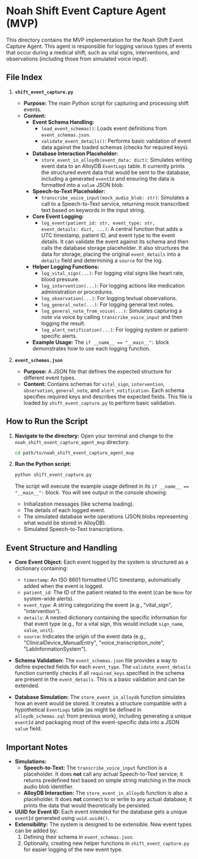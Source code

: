 # Noah Shift Event Capture Agent (MVP)

This directory contains the MVP implementation for the Noah Shift Event Capture Agent. This agent is responsible for logging various types of events that occur during a medical shift, such as vital signs, interventions, and observations (including those from simulated voice input).

## File Index

1.  **`shift_event_capture.py`**
    *   **Purpose:** The main Python script for capturing and processing shift events.
    *   **Content:**
        *   **Event Schema Handling:**
            *   `load_event_schemas()`: Loads event definitions from `event_schemas.json`.
            *   `validate_event_details()`: Performs basic validation of event data against the loaded schemas (checks for required keys).
        *   **Database Interaction Placeholder:**
            *   `store_event_in_alloydb(event_data: dict)`: Simulates writing event data to an AlloyDB `EventLogs` table. It currently prints the structured event data that would be sent to the database, including a generated `eventId` and ensuring the data is formatted into a `value` JSON blob.
        *   **Speech-to-Text Placeholder:**
            *   `transcribe_voice_input(mock_audio_blob: str)`: Simulates a call to a Speech-to-Text service, returning mock transcribed text based on keywords in the input string.
        *   **Core Event Logging:**
            *   `log_event(patient_id: str, event_type: str, event_details: dict, ...)`: A central function that adds a UTC timestamp, patient ID, and event type to the event details. It can validate the event against its schema and then calls the database storage placeholder. It also structures the data for storage, placing the original `event_details` into a `details` field and determining a `source` for the log.
        *   **Helper Logging Functions:**
            *   `log_vital_sign(...)`: For logging vital signs like heart rate, blood pressure.
            *   `log_intervention(...)`: For logging actions like medication administration or procedures.
            *   `log_observation(...)`: For logging textual observations.
            *   `log_general_note(...)`: For logging general text notes.
            *   `log_general_note_from_voice(...)`: Simulates capturing a note via voice by calling `transcribe_voice_input` and then logging the result.
            *   `log_alert_notification(...)`: For logging system or patient-specific alerts.
        *   **Example Usage:** The `if __name__ == "__main__":` block demonstrates how to use each logging function.

2.  **`event_schemas.json`**
    *   **Purpose:** A JSON file that defines the expected structure for different event types.
    *   **Content:** Contains schemas for `vital_sign`, `intervention`, `observation`, `general_note`, and `alert_notification`. Each schema specifies required keys and describes the expected fields. This file is loaded by `shift_event_capture.py` to perform basic validation.

## How to Run the Script

1.  **Navigate to the directory:**
    Open your terminal and change to the `noah_shift_event_capture_agent_mvp` directory.
    ```bash
    cd path/to/noah_shift_event_capture_agent_mvp
    ```

2.  **Run the Python script:**
    ```bash
    python shift_event_capture.py
    ```
    The script will execute the example usage defined in its `if __name__ == "__main__":` block. You will see output in the console showing:
    *   Initialization messages (like schema loading).
    *   The details of each logged event.
    *   The simulated database write operations (JSON blobs representing what would be stored in AlloyDB).
    *   Simulated Speech-to-Text transcriptions.

## Event Structure and Handling

*   **Core Event Object:** Each event logged by the system is structured as a dictionary containing:
    *   `timestamp`: An ISO 8601 formatted UTC timestamp, automatically added when the event is logged.
    *   `patient_id`: The ID of the patient related to the event (can be `None` for system-wide alerts).
    *   `event_type`: A string categorizing the event (e.g., "vital_sign", "intervention").
    *   `details`: A nested dictionary containing the specific information for that event type (e.g., for a vital sign, this would include `sign_name`, `value`, `unit`).
    *   `source`: Indicates the origin of the event data (e.g., "ClinicalDevice_ManualEntry", "voice_transcription_note", "LabInformationSystem").

*   **Schema Validation:** The `event_schemas.json` file provides a way to define expected fields for each `event_type`. The `validate_event_details` function currently checks if all `required_keys` specified in the schema are present in the `event_details`. This is a basic validation and can be extended.

*   **Database Simulation:** The `store_event_in_alloydb` function simulates how an event would be stored. It creates a structure compatible with a hypothetical `EventLogs` table (as might be defined in `alloydb_schemas.sql` from previous work), including generating a unique `eventId` and packaging most of the event-specific data into a JSON `value` field.

## Important Notes

*   **Simulations:**
    *   **Speech-to-Text:** The `transcribe_voice_input` function is a placeholder. It does **not** call any actual Speech-to-Text service; it returns predefined text based on simple string matching in the mock audio blob identifier.
    *   **AlloyDB Interaction:** The `store_event_in_alloydb` function is also a placeholder. It does **not** connect to or write to any actual database; it prints the data that would theoretically be persisted.
*   **UUID for Event ID:** Each event intended for the database gets a unique `eventId` generated using `uuid.uuid4()`.
*   **Extensibility:** The system is designed to be extensible. New event types can be added by:
    1.  Defining their schema in `event_schemas.json`.
    2.  Optionally, creating new helper functions in `shift_event_capture.py` for easier logging of the new event type.
